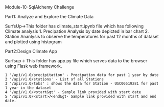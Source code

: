 
Module-10-SqlAlchemy Challenge

Part1: Analyze and Explore the Climate Data

  SurfsUp->This folder has climate_start.ipynb file which has following Climate analysis
     1. Precipation Analysis by date depicted in bar chart
     2. Station Ananlysis to observe the temperatures for past 12 months of dataset and plotted using histogram

Part2:Design Climate App

  Surfsup-> This folder has app.py file which serves data to the browser using Flask web framework. 

    1 '/api/v1.0/precipitation' - Precipation data for past 1 year by date
    2 '/api/v1.0/stations' - List of all Stations
    3 '/api/v1.0/tobs' : shows the data for Station - USC00519281 for past 1 year in the dataset
    4 '/api/v1.0/<start&gt' - Sample link provided with start date
    5 '/api/v1.0/<start>/<end&gt- Sample link provided with start and end date.
